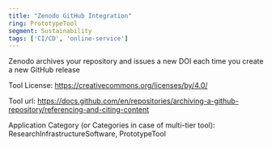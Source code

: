 ```yaml
---
title: "Zenodo GitHub Integration"
ring: PrototypeTool
segment: Sustainability
tags: ['CI/CD', 'online-service']
---
```

Zenodo archives your repository and issues a new DOI each time you create a new GitHub release

Tool License: https://creativecommons.org/licenses/by/4.0/

Tool url: https://docs.github.com/en/repositories/archiving-a-github-repository/referencing-and-citing-content

Application Category (or Categories in case of multi-tier tool): ResearchInfrastructureSoftware, PrototypeTool
